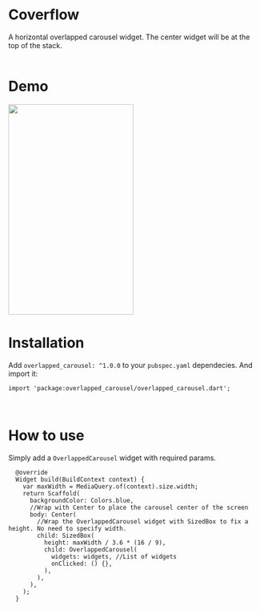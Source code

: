 # Coverflow

A horizontal overlapped carousel widget. The center widget will be at the top of the stack.
<br><br>

# Demo
<img src="https://user-images.githubusercontent.com/42492040/144290050-b45603df-42c9-48e0-b29e-5b68205ffc63.gif" width="250" height="420"/>


# Installation

Add `overlapped_carousel: ^1.0.0` to your `pubspec.yaml` dependecies. And import it:

```
import 'package:overlapped_carousel/overlapped_carousel.dart';
```
<br>

# How to use
Simply add a `OverlappedCarousel` widget with required params.

```  
  @override
  Widget build(BuildContext context) {
    var maxWidth = MediaQuery.of(context).size.width;
    return Scaffold(
      backgroundColor: Colors.blue,
      //Wrap with Center to place the carousel center of the screen
      body: Center(
        //Wrap the OverlappedCarousel widget with SizedBox to fix a height. No need to specify width.
        child: SizedBox(
          height: maxWidth / 3.6 * (16 / 9),
          child: OverlappedCarousel(
            widgets: widgets, //List of widgets
            onClicked: () {},
          ),
        ),
      ),
    );
  }
```
<br>

